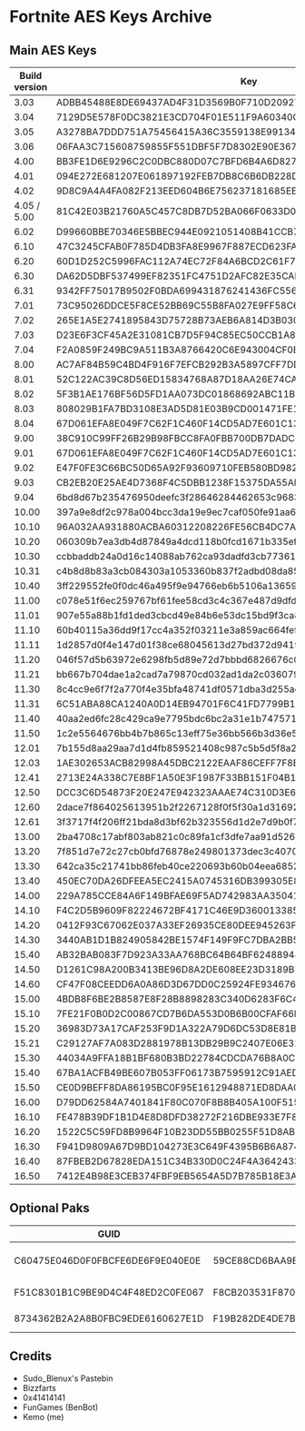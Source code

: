 # Fortnite AES Keys Archive

## Main AES Keys
| Build version           | Key | 
| ----------------------- | ---------------------------------------------------------------- |
| 3.03 | ADBB45488E8DE69437AD4F31D3569B0F710D2092799BFB1CE21D5CF9744097C3
| 3.04 | 7129D5E578F0DC3821E3CD704F01E511F9A60340CF5B4C850F3B0B6B5E80D0B9
| 3.05 | A3278BA7DDD751A75456415A36C3559138E99134D08958C44C2FD29E4BBF342B
| 3.06 | 06FAA3C715608759855F551DBF5F7D8302E90E3671CA1B54BAB55FB3E0890BE5
| 4.00 | BB3FE1D6E9296C2C0DBC880D07C7BFD6B4A6D8277D486446353B079B790CC434
| 4.01 | 094E272E681207E061897192FEB7DB8C6B6DB228D5B53080645348C18B8FB5D7
| 4.02 | 9D8C9A4A4FA082F213EED604B6E756237181685EEDA82216437617D7AA5231AF
| 4.05 / 5.00 | 81C42E03B21760A5C457C8DB7D52BA066F0633D0891FD9E37CF118F27687924A
| 6.02 | D99660BBE70346E5BBEC944E0921051408B41CCB753F0CFA945A0F941C333E3B
| 6.10 | 47C3245CFAB0F785D4DB3FA8E9967F887ECD623FA51308F1BD6BDB58FCFC6583
| 6.20 | 60D1D252C5996FAC112A74EC72F84A6BCD2C61F7050812F70D0928B41A3D682A
| 6.30 | DA62D5DBF537499EF82351FC4751D2AFC82E35CAF19945BDD02E3C6BB9462491
| 6.31 | 9342FF75017B9502F0BDA699431876241436FC556F1AE12E285E96D143FC8BDC
| 7.01 | 73C95026DDCE5F8CE52BB69C55B8FA027E9FF58C6211D9001095AAC2ABDE6714
| 7.02 | 265E1A5E2741895843D75728B73AEB6A814D3B0302FC69BE39BB3F408B9B54E6
| 7.03 | D23E6F3CF45A2E31081CB7D5F94C85EC50CCB1A804F8C90248F72FA3896912E4
| 7.04 | F2A0859F249BC9A511B3A8766420C6E943004CF0EAEE5B7CFFDB8F10953E994F
| 8.00 | AC7AF84B59C4BD4F916F7EFCB292B3A5897CFF7DD7A688AC8B3791A4EDF32E7B
| 8.01 | 52C122AC39C8D56ED15834768A87D18AA26E74CA694060B9E6BCC1C39C0852FA
| 8.02 | 5F3B1AE176BF56D5FD1AA073DC01868692ABC11B9186BB12D9235072BBAEE8E2
| 8.03 | 808029B1FA7BD3108E3AD5D81E03B9CD001471FE1546B9B902A52113E3C01CEE
| 8.04 | 67D061EFA8E049F7C62F1C460F14CD5AD7E601C13F3FB66F0FB090B72B721ACC
| 9.00 | 38C910C99FF26B29B98FBCC8FA0FBB700DB7DADCBCDCB71C4D443A047B7280CE
| 9.01 | 67D061EFA8E049F7C62F1C460F14CD5AD7E601C13F3FB66F0FB090B72B721ACC
| 9.02 | E47F0FE3C66BC50D65A92F93609710FEB580BD982017A7D3FC6DE7872197E0CA
| 9.03 | CB2EB20E25AE4D7368F4C5DBB1238F15375DA55ABAB4EF75305265E2AD294BAC
| 9.04 | 6bd8d67b235476950deefc3f28646284462653c968331f0796c155a882dabb8a
| 10.00 | 397a9e8df2c978a004bcc3da19e9ec7caf050fe91aa6e258cd5e24d83ff43e1a
| 10.10 | 96A032AA931880ACBA60312208226FE56CB4DC7A98C9728EF0C995FB6DD7B5A6
| 10.20 | 060309b7ea3db4d87849a4dcd118b0fcd1671b335efbf115ada26ead22c8ac0c
| 10.30 | ccbbaddb24a0d16c14088ab762ca93dadfd3cb773619cbf49a05a3bcc5ad920d
| 10.31 | c4b8d8b83a3cb084303a1053360b837f2adbd08da85292123ec01eedea054120
| 10.40 | 3ff229552fe0f0dc46a495f9e94766eb6b5106a136597c60e7132f413b7c016e
| 11.00 | c078e51f6ec259767bf61fee58cd3c4c367e487d9dfd9ef1c2d504bbc97360ee
| 11.01 | 907e55a88b1fd1ded3cbcd49e84b6e53dc15bd9f3ca8e5675379b8dc34d6b67b
| 11.10 | 60b40115a36dd9f17cc4a352f03211e3a859ac664fef7e7200930f849fd8a980
| 11.11 | 1d2857d0f4e147d01f38ce68045613d27bd372d941906c1736128179c2ea1798
| 11.20 | 046f57d5b63972e6298fb5d89e72d7bbbd6826676c081f3546b8e2e403a672e7
| 11.21 | bb667b704dae1a2cad7a79870cd032ad1da2c036079f976a0c373d18d85f5378
| 11.30 | 8c4cc9e6f7f2a770f4e35bfa48741df0571dba3d255ac021168721d0d8188647
| 11.31 | 6C51ABA88CA1240A0D14EB94701F6C41FD7799B102E9060D1E6C316993196FDF
| 11.40 | 40aa2ed6fc28c429ca9e7795bdc6bc2a31e1b747571d4ae4b598943690cba264
| 11.50 | 1c2e5564676bb4b7b865c13eff75e36bb566b3d36e5140786c9e602c33823c3f
| 12.01 | 7b155d8aa29aa7d1d4fb859521408c987c5b5d5f8a2641ee16f9ba256df64fc8
| 12.03 | 1AE302653ACB82998A45DBC2122EAAF86CEFF7F8E1D63B8F0D96562843BC28E9
| 12.41 | 2713E24A338C7E8BF1A50E3F1987F33BB151F04B192E89E940A623AB34F8502F
| 12.50 | DCC3C6D54873F20E247E942323AAAE74C310D3E6B01CCC5C87D3B0563F3EBC0C
| 12.60 | 2dace7f864025613951b2f2267128f0f5f30a1d31692c67178439ad109cec935
| 12.61 | 3f3717f4f206ff21bda8d3bf62b323556d1d2e7d9b0f7abd572d3cfe5b569fac
| 13.00 | 2ba4708c17abf803ab821c0c89fa1cf3dfe7aa91d526d2e11526bc1ac4e34d13
| 13.20 | 7f851d7e72c27cb0bfd76878e249801373dec3c40707af9a0c93fd7fc5153dbf
| 13.30 | 642ca35c21741bb86feb40ce220693b60b04eea685285e0a2d553d4631fd2aec
| 13.40 | 450EC70DA26DFEEA5EC2415A0745316DB399305E8A32FBE09E57B1FCC4BD771D
| 14.00 | 229A785CCE84A6F149BFAE69F5AD742983AA3504149A75F60313A1296B917763
| 14.10 | F4C2D5B9609F82224672BF4171C46E9D36001338520AF04B8F95593562D5CC9D
| 14.20 | 0412F93C67062E037A33EF26935CE80DEE945263F42D80FBDA0AB6A51B1D2805
| 14.30 | 3440AB1D1B824905842BE1574F149F9FC7DBA2BB566993E597402B4715A28BD5
| 15.40 | AB32BAB083F7D923A33AA768BC64B64BF62488948BD49FE61D95343492252558
| 14.50 | D1261C98A200B3413BE96D8A2DE608EE23D3189B7588F6D9851B9E7E14C3B6CF
| 14.60 | CF47F08CEEDD6A0A86D3D67DD0C25924FE934676B86A3777A36B7E353EB35C09
| 15.00 | 4BDB8F6BE2B8587E8F28B8898283C340D6283F6C4F58E4A41C3066D39E4637C2
| 15.10 | 7FE21F0B0D2C00867CD7B6DA553D0B6B00CFAF66E0BBB8D5365672AFB442E8EE
| 15.20 | 36983D73A17CAF253F9D1A322A79D6DC53D8E81B661B7564343F41D4835275D5
| 15.21 | C29127AF7A083D2881978B13DB29B9C2407E06E3186B16DFE55ADBF93E8C3252
| 15.30 | 44034A9FFA18B1BF680B3BD22784CDCDA76B8A0CF1F2DD333FA0B7C0A5BD92A0
| 15.40 | 67BA1ACFB49BE607B053FF06173B7595912C91AEDB9C59418713823FE335FBA4
| 15.50 | CE0D9BEFF8DA86195BC0F95E1612948871ED8DAA0E9199D18272F5C80853156A
| 16.00 | D79DD62584A7401841F80C070F8B8B405A100F51511E918ABF4EF2BB981BCA0A
| 16.10 | FE478B39DF1B1D4E8D8DFD38272F216DBE933E7F80ADCC45DC4108D70428F37D
| 16.20 | 1522C5C59FD8B9964F10B23DD55BB0255F51D8ABEF1CE7B6BBBBE3239AE18929
| 16.30 | F941D9809A67D9BD104273E3C649F4395B6B6A874D16515F404B50D6A9FFA5A4
| 16.40 | 87FBEB2D67828EDA151C34B330D0C24F4A364243314CE53AB52475490D6CE142
| 16.50 | 7412E4B98E3CEB374FBF9EB5654A5D7B785B18E3A997FAF8D22EFEEA00DF851E

## Optional Paks

| GUID | Key | Note | 
| ---- | ---------------------------------------------------------------- | ---------------- | 
| C60475E046D0F0FBCFE6DE6F9E040E0E | 59CE88CD6BAA9E6EC41EA712C75E22E8AC17C25E3E3E642AD7CD0448C751FB4F | Devourer Of Worlds Event
| F51C8301B1C9BE9D4C4F48ED2C0FE067 | F8CB203531F8705D4CAF89A335565582C7F71818234A3627DB24599F67C4EF40 | The Device (Doomsday)
| 8734362B2A2A8B0FBC9EDE6160627E1D | F19B282DE4DE7B3C63A08C6735F52B35FEB55DFA8C10A7E7C936F7BB8A3F5FA8 | Astronomical Event

## Credits

- Sudo_Blenux's Pastebin
- Bizzfarts
- 0x41414141
- FunGames (BenBot)
- Kemo (me)